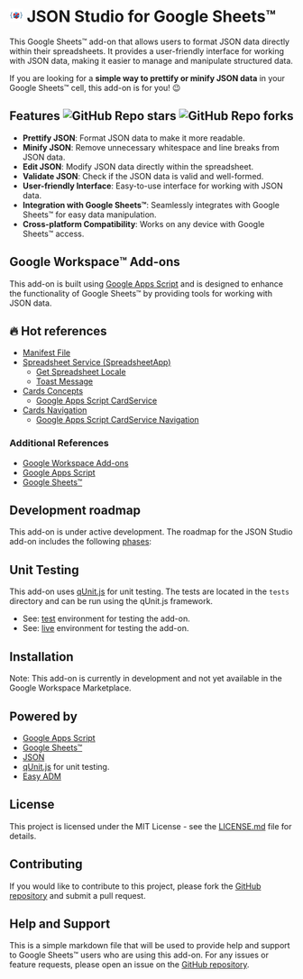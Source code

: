# ![Logo](https://raw.githubusercontent.com/ilanlal/ss-json-editor/main/assets/logo24.png) JSON Studio for Google Sheets™️

This Google Sheets™️ add-on that allows users to format JSON data directly within their spreadsheets. It provides a user-friendly interface for working with JSON data, making it easier to manage and manipulate structured data.

If you are looking for a **simple way to prettify or minify JSON data** in your Google Sheets™️ cell, this add-on is for you! 😉

## Features ![GitHub Repo stars](https://img.shields.io/github/stars/ilanlal/ss-json-editor?style=social) ![GitHub Repo forks](https://img.shields.io/github/forks/ilanlal/ss-json-editor?style=social)

- **Prettify JSON**: Format JSON data to make it more readable.
- **Minify JSON**: Remove unnecessary whitespace and line breaks from JSON data.
- **Edit JSON**: Modify JSON data directly within the spreadsheet.
- **Validate JSON**: Check if the JSON data is valid and well-formed.
- **User-friendly Interface**: Easy-to-use interface for working with JSON data.
- **Integration with Google Sheets™️**: Seamlessly integrates with Google Sheets™️ for easy data manipulation.
- **Cross-platform Compatibility**: Works on any device with Google Sheets™️ access.

## Google Workspace™️ Add-ons

This add-on is built using [Google Apps Script](https://developers.google.com/apps-script) and is designed to enhance the functionality of Google Sheets™️ by providing tools for working with JSON data.

## 🔥 Hot references

- [Manifest File](https://developers.google.com/apps-script/concepts/manifests)
- [Spreadsheet Service (SpreadsheetApp)](https://developers.google.com/apps-script/reference/spreadsheet/spreadsheet)
  - [Get Spreadsheet Locale](https://developers.google.com/apps-script/reference/spreadsheet/spreadsheet?hl=en#getspreadsheetlocale)
  - [Toast Message](https://developers.google.com/apps-script/reference/spreadsheet/spreadsheet?hl=en#toastmsg)
- [Cards Concepts](https://developers.google.com/workspace/add-ons/concepts/cards)
  - [Google Apps Script CardService](https://developers.google.com/apps-script/reference/card-service/card-service)
- [Cards Navigation](https://developers.google.com/workspace/add-ons/how-tos/navigation)
  - [Google Apps Script CardService Navigation](https://developers.google.com/apps-script/reference/card-service/navigation)

### Additional References

- [Google Workspace Add-ons](https://developers.google.com/workspace/add-ons)
- [Google Apps Script](https://developers.google.com/apps-script)
- [Google Sheets™️](https://www.google.com/sheets/about/)

## Development roadmap

This add-on is under active development. The roadmap for the JSON Studio add-on includes the following [phases](docs/ROADMAP.md):

## Unit Testing

This add-on uses [qUnit.js](https://qunitjs.com/) for unit testing. The tests are located in the `tests` directory and can be run using the qUnit.js framework.

- See: [test](https://script.google.com/macros/s/AKfycbz7FKpr7krvVbgdsGh8XerHG18C1r1hbzPUPInNXaGG/dev) environment for testing the add-on.
- See: [live](https://script.google.com/macros/s/AKfycbz7FKpr7krvVbgdsGh8XerHG18C1r1hbzPUPInNXaGG/exec) environment for testing the add-on.

## Installation

Note: This add-on is currently in development and not yet available in the Google Workspace Marketplace.

## Powered by

- [Google Apps Script](https://developers.google.com/apps-script)
- [Google Sheets™️](https://www.google.com/sheets/about/)
- [JSON](https://www.json.org/json-en.html)
- [qUnit.js](https://qunitjs.com/) for unit testing.
- [Easy ADM](https://www.easyadm.com/)

## License

This project is licensed under the MIT License - see the [LICENSE.md](docs/LICENSE.md) file for details.

## Contributing

If you would like to contribute to this project, please fork the [GitHub repository](https://www.github.com/ilanlal/ss-json-editor) and submit a pull request.

## Help and Support

This is a simple markdown file that will be used to provide help and support to Google Sheets™️ users who are using this add-on.
For any issues or feature requests, please open an issue on the [GitHub repository](https://www.github.com/ilanlal/ss-json-editor/issues).